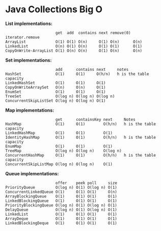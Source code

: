 # Java Collections Big O

**List implementations:**

                          get  add  contains next remove(0) iterator.remove
    ArrayList             O(1) O(1) O(n)     O(1) O(n)      O(n)
    LinkedList            O(n) O(1) O(n)     O(1) O(1)      O(1)
    CopyOnWrite-ArrayList O(1) O(n) O(n)     O(1) O(n)      O(n)

**Set implementations:**

                          add      contains next     notes
    HashSet               O(1)     O(1)     O(h/n)   h is the table capacity
    LinkedHashSet         O(1)     O(1)     O(1)
    CopyOnWriteArraySet   O(n)     O(n)     O(1)
    EnumSet               O(1)     O(1)     O(1)
    TreeSet               O(log n) O(log n) O(log n)
    ConcurrentSkipListSet O(log n) O(log n) O(1)

**Map implementations:**

                          get      containsKey next     Notes
    HashMap               O(1)     O(1)        O(h/n)   h is the table capacity
    LinkedHashMap         O(1)     O(1)        O(1)
    IdentityHashMap       O(1)     O(1)        O(h/n)   h is the table capacity
    EnumMap               O(1)     O(1)        O(1)
    TreeMap               O(log n) O(log n)    O(log n)
    ConcurrentHashMap     O(1)     O(1)        O(h/n)   h is the table capacity
    ConcurrentSkipListMap O(log n) O(log n)    O(1)

**Queue implementations:**

                          offer    peek poll     size
    PriorityQueue         O(log n) O(1) O(log n) O(1)
    ConcurrentLinkedQueue O(1)     O(1) O(1)     O(n)
    ArrayBlockingQueue    O(1)     O(1) O(1)     O(1)
    LinkedBlockingQueue   O(1)     O(1) O(1)     O(1)
    PriorityBlockingQueue O(log n) O(1) O(log n) O(1)
    DelayQueue            O(log n) O(1) O(log n) O(1)
    LinkedList            O(1)     O(1) O(1)     O(1)
    ArrayDeque            O(1)     O(1) O(1)     O(1)
    LinkedBlockingDeque   O(1)     O(1) O(1)     O(1)
